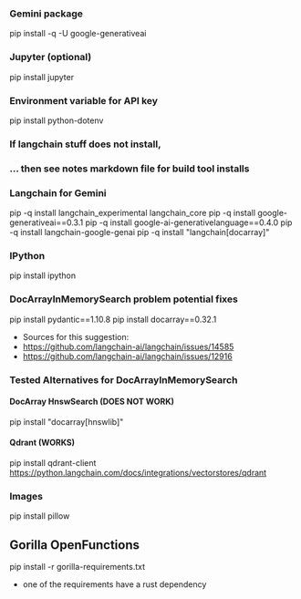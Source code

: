 
### Gemini package
pip install -q -U google-generativeai

### Jupyter (optional)
pip install jupyter

### Environment variable for API key
pip install python-dotenv

### If langchain stuff does not install,
### ... then see notes markdown file for build tool installs

### Langchain for Gemini
pip -q install langchain_experimental langchain_core
pip -q install google-generativeai==0.3.1
pip -q install google-ai-generativelanguage==0.4.0
pip -q install langchain-google-genai
pip -q install "langchain[docarray]"

### IPython
pip install ipython

### DocArrayInMemorySearch problem potential fixes
pip install pydantic==1.10.8 
pip install docarray==0.32.1 
* Sources for this suggestion:
 * https://github.com/langchain-ai/langchain/issues/14585 
 * https://github.com/langchain-ai/langchain/issues/12916


### Tested Alternatives for DocArrayInMemorySearch
#### DocArray HnswSearch (DOES NOT WORK)
pip install "docarray[hnswlib]"
#### Qdrant (WORKS)
pip install qdrant-client
https://python.langchain.com/docs/integrations/vectorstores/qdrant 

### Images 
pip install pillow

## Gorilla OpenFunctions
pip install -r gorilla-requirements.txt
 * one of the requirements have a rust dependency 